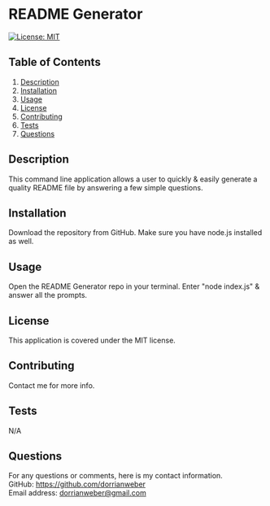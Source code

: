# README Generator

[![License: MIT](https://img.shields.io/badge/License-MIT-yellow.svg)](https://opensource.org/licenses/MIT)

## Table of Contents
1. [Description](#description)
2. [Installation](#installation)
3. [Usage](#usage)
4. [License](#license)
5. [Contributing](#contributing)
6. [Tests](#tests)
7. [Questions](#questions)

## Description

This command line application allows a user to quickly & easily generate a quality README file by answering a few simple questions.

## Installation

Download the repository from GitHub. Make sure you have node.js installed as well.

## Usage

Open the README Generator  repo in your terminal. Enter "node index.js" & answer all the prompts.

## License

This application is covered under the MIT license.

## Contributing

Contact me for more info.

## Tests

N/A

## Questions

For any questions or comments, here is my contact information.
<br>
GitHub: https://github.com/dorrianweber
<br>
Email address: dorrianweber@gmail.com